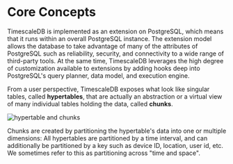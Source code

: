 # Core Concepts

TimescaleDB is implemented as an extension on PostgreSQL, which means that it
runs within an overall PostgreSQL instance.  The extension
model allows the database to take advantage of many of the attributes of
PostgreSQL such as reliability, security, and connectivity to a wide range of
third-party tools.  At the same time, TimescaleDB leverages the high degree of
customization available to extensions by adding hooks deep into PostgreSQL's
query planner, data model, and execution engine.

From a user perspective, TimescaleDB exposes what look like singular tables,
called **hypertables**, that are actually an abstraction or a virtual view of
many individual tables holding the data, called **chunks**.

<img class="main-content__illustration" src="https://assets.iobeam.com/images/docs/illustration-hypertable-chunk.svg" alt="hypertable and chunks"/>

Chunks are created by partitioning the hypertable's data into
one or multiple dimensions: All hypertables are partitioned by a time interval,
and can additionally be partitioned by a key such as device ID, location,
user id, etc. We sometimes refer to this as partitioning across "time and space".



[data model]: /introduction/data-model
[chunking]: https://www.timescale.com/blog/time-series-data-why-and-how-to-use-a-relational-database-instead-of-nosql-d0cd6975e87c#2362
[jumpSQL]: /using-timescaledb/hypertables
[TvsP]: /introduction/timescaledb-vs-postgres
[Compression Operational Overview]: /using-timescaledb/compression
[compression blog post]: https://blog.timescale.com/blog/building-columnar-compression-in-a-row-oriented-database
[contact]: https://www.timescale.com/contact
[slack]: https://slack.timescale.com/
[distributed-hypertable-limitations]: /using-timescaledb/limitations#distributed-hypertable-limitations
[multi-node-basic]: /getting-started/setup-multi-node-basic